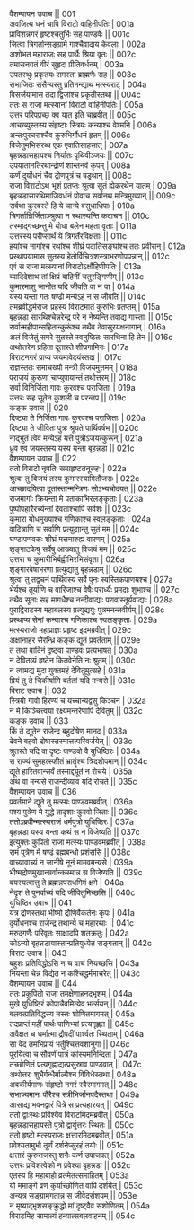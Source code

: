 वैशम्पायन उवाच ||	001    
अवजित्य धनं चापि विराटो वाहिनीपतिः |	001a   
प्राविशन्नगरं हृष्टश्चतुर्भिः सह पाण्डवैः ||	001c   
जित्वा त्रिगर्तान्सङ्ग्रामे गाश्चैवादाय केवलाः |	002a   
अशोभत महाराजः सह पार्थैः श्रिया वृतः ||	002c   
तमासनगतं वीरं सुहृदां प्रीतिवर्धनम् |	003a   
उपतस्थुः प्रकृतयः समस्ता ब्राह्मणैः सह ||	003c   
सभाजितः ससैन्यस्तु प्रतिनन्द्याथ मत्स्यराट् |	004a   
विसर्जयामास तदा द्विजांश्च प्रकृतीस्तथा ||	004c   
ततः स राजा मत्स्यानां विराटो वाहिनीपतिः |	005a   
उत्तरं परिपप्रच्छ क्व यात इति चाब्रवीत् ||	005c   
आचख्युस्तस्य संहृष्टाः स्त्रियः कन्याश्च वेश्मनि |	006a   
अन्तःपुरचराश्चैव कुरुभिर्गोधनं हृतम् ||	006c   
विजेतुमभिसंरब्ध एक एवातिसाहसात् |	007a   
बृहन्नडासहायश्च निर्यातः पृथिवीञ्जयः ||	007c   
उपयातानतिरथान्द्रोणं शान्तनवं कृपम् |	008a   
कर्णं दुर्योधनं चैव द्रोणपुत्रं च षड्रथान् ||	008c   
राजा विराटोऽथ भृशं प्रतप्तः श्रुत्वा सुतं ह्येकरथेन यातम् |	009a   
बृहन्नडासारथिमाजिवर्धनं प्रोवाच सर्वानथ मन्त्रिमुख्यान् ||	009c   
सर्वथा कुरवस्ते हि ये चान्ये वसुधाधिपाः |	010a   
त्रिगर्तान्निर्जिताञ्श्रुत्वा न स्थास्यन्ति कदाचन ||	010c   
तस्माद्गच्छन्तु मे योधा बलेन महता वृताः |	011a   
उत्तरस्य परीप्सार्थं ये त्रिगर्तैरविक्षताः ||	011c   
हयांश्च नागांश्च रथांश्च शीघ्रं पदातिसङ्घांश्च ततः प्रवीरान् |	012a   
प्रस्थापयामास सुतस्य हेतोर्विचित्रशस्त्राभरणोपपन्नान् ||	012c   
एवं स राजा मत्स्यानां विराटोऽक्षौहिणीपतिः |	013a   
व्यादिदेशाथ तां क्षिप्रं वाहिनीं चतुरङ्गिणीम् ||	013c   
कुमारमाशु जानीत यदि जीवति वा न वा |	014a   
यस्य यन्ता गतः षण्ढो मन्येऽहं न स जीवति ||	014c   
तमब्रवीद्धर्मराजः प्रहस्य विराटमार्तं कुरुभिः प्रतप्तम् |	015a   
बृहन्नडा सारथिश्चेन्नरेन्द्र परे न नेष्यन्ति तवाद्य गास्ताः ||	015c   
सर्वान्महीपान्सहितान्कुरूंश्च तथैव देवासुरयक्षनागान् |	016a   
अलं विजेतुं समरे सुतस्ते स्वनुष्ठितः सारथिना हि तेन ||	016c   
अथोत्तरेण प्रहिता दूतास्ते शीघ्रगामिनः |	017a   
विराटनगरं प्राप्य जयमावेदयंस्तदा ||	017c   
राज्ञस्ततः समाचख्यौ मन्त्री विजयमुत्तमम् |	018a   
पराजयं कुरूणां चाप्युपायान्तं तथोत्तरम् ||	018c   
सर्वा विनिर्जिता गावः कुरवश्च पराजिताः |	019a   
उत्तरः सह सूतेन कुशली च परन्तप ||	019c   
कङ्क उवाच ||	020    
दिष्ट्या ते निर्जिता गावः कुरवश्च पराजिताः |	020a   
दिष्ट्या ते जीवितः पुत्रः श्रूयते पार्थिवर्षभ ||	020c   
नाद्भुतं त्वेव मन्येऽहं यत्ते पुत्रोऽजयत्कुरून् |	021a   
ध्रुव एव जयस्तस्य यस्य यन्ता बृहन्नडा ||	021c   
वैशम्पायन उवाच ||	022    
ततो विराटो नृपतिः सम्प्रहृष्टतनूरुहः |	022a   
श्रुत्वा तु विजयं तस्य कुमारस्यामितौजसः |	022c   
आच्छादयित्वा दूतांस्तान्मन्त्रिणः सोऽभ्यचोदयत् ||	022e   
राजमार्गाः क्रियन्तां मे पताकाभिरलङ्कृताः |	023a   
पुष्पोपहारैरर्च्यन्तां देवताश्चापि सर्वशः ||	023c   
कुमारा योधमुख्याश्च गणिकाश्च स्वलङ्कृताः |	024a   
वादित्राणि च सर्वाणि प्रत्युद्यान्तु सुतं मम ||	024c   
घण्टापणवकः शीघ्रं मत्तमारुह्य वारणम् |	025a   
शृङ्गाटकेषु सर्वेषु आख्यातु विजयं मम ||	025c   
उत्तरा च कुमारीभिर्बह्वीभिरभिसंवृता |	026a   
शृङ्गारवेषाभरणा प्रत्युद्यातु बृहन्नडाम् ||	026c   
श्रुत्वा तु तद्वचनं पार्थिवस्य सर्वे पुनः स्वस्तिकपाणयश्च |	027a   
भेर्यश्च तूर्याणि च वारिजाश्च वेषैः परार्ध्यैः प्रमदाः शुभाश्च ||	027c   
तथैव सूताः सह मागधैश्च नन्दीवाद्याः पणवास्तूर्यवाद्याः |	028a   
पुराद्विराटस्य महाबलस्य प्रत्युद्ययुः पुत्रमनन्तवीर्यम् ||	028c   
प्रस्थाप्य सेनां कन्याश्च गणिकाश्च स्वलङ्कृताः |	029a   
मत्स्यराजो महाप्राज्ञः प्रहृष्ट इदमब्रवीत् |	029c   
अक्षानाहर सैरन्ध्रि कङ्क द्यूतं प्रवर्तताम् ||	029e   
तं तथा वादिनं दृष्ट्वा पाण्डवः प्रत्यभाषत |	030a   
न देवितव्यं हृष्टेन कितवेनेति नः श्रुतम् ||	030c   
न त्वामद्य मुदा युक्तमहं देवितुमुत्सहे |	031a   
प्रियं तु ते चिकीर्षामि वर्ततां यदि मन्यसे ||	031c   
विराट उवाच ||	032    
स्त्रियो गावो हिरण्यं च यच्चान्यद्वसु किञ्चन |	032a   
न मे किञ्चित्त्वया रक्ष्यमन्तरेणापि देवितुम् ||	032c   
कङ्क उवाच ||	033    
किं ते द्यूतेन राजेन्द्र बहुदोषेण मानद |	033a   
देवने बहवो दोषास्तस्मात्तत्परिवर्जयेत् ||	033c   
श्रुतस्ते यदि वा दृष्टः पाण्डवो वै युधिष्ठिरः |	034a   
स राज्यं सुमहत्स्फीतं भ्रातॄंश्च त्रिदशोपमान् ||	034c   
द्यूते हारितवान्सर्वं तस्माद्द्यूतं न रोचये |	035a   
अथ वा मन्यसे राजन्दीव्याव यदि रोचते ||	035c   
वैशम्पायन उवाच ||	036    
प्रवर्तमाने द्यूते तु मत्स्यः पाण्डवमब्रवीत् |	036a   
पश्य पुत्रेण मे युद्धे तादृशाः कुरवो जिताः ||	036c   
ततोऽब्रवीन्मत्स्यराजं धर्मपुत्रो युधिष्ठिरः |	037a   
बृहन्नडा यस्य यन्ता कथं स न विजेष्यति ||	037c   
इत्युक्तः कुपितो राजा मत्स्यः पाण्डवमब्रवीत् |	038a   
समं पुत्रेण मे षण्ढं ब्रह्मबन्धो प्रशंससि ||	038c   
वाच्यावाच्यं न जानीषे नूनं मामवमन्यसे |	039a   
भीष्मद्रोणमुखान्सर्वान्कस्मान्न स विजेष्यति ||	039c   
वयस्यत्वात्तु ते ब्रह्मन्नपराधमिमं क्षमे |	040a   
नेदृशं ते पुनर्वाच्यं यदि जीवितुमिच्छसि ||	040c   
युधिष्ठिर उवाच ||	041    
यत्र द्रोणस्तथा भीष्मो द्रौणिर्वैकर्तनः कृपः |	041a   
दुर्योधनश्च राजेन्द्र तथान्ये च महारथाः ||	041c   
मरुद्गणैः परिवृतः साक्षादपि शतक्रतुः |	042a   
कोऽन्यो बृहन्नडायास्तान्प्रतियुध्येत सङ्गतान् ||	042c   
विराट उवाच ||	043    
बहुशः प्रतिषिद्धोऽसि न च वाचं नियच्छसि |	043a   
नियन्ता चेन्न विद्येत न कश्चिद्धर्ममाचरेत् ||	043c   
वैशम्पायन उवाच ||	044    
ततः प्रकुपितो राजा तमक्षेणाहनद्भृशम् |	044a   
मुखे युधिष्ठिरं कोपान्नैवमित्येव भर्त्सयन् ||	044c   
बलवत्प्रतिविद्धस्य नस्तः शोणितमागमत् |	045a   
तदप्राप्तं महीं पार्थः पाणिभ्यां प्रत्यगृह्णत ||	045c   
अवैक्षत च धर्मात्मा द्रौपदीं पार्श्वतः स्थिताम् |	046a   
सा वेद तमभिप्रायं भर्तुश्चित्तवशानुगा ||	046c   
पूरयित्वा च सौवर्णं पात्रं कांस्यमनिन्दिता |	047a   
तच्छोणितं प्रत्यगृह्णाद्यत्प्रसुस्राव पाण्डवात् ||	047c   
अथोत्तरः शुभैर्गन्धैर्माल्यैश्च विविधैस्तथा |	048a   
अवकीर्यमाणः संहृष्टो नगरं स्वैरमागमत् ||	048c   
सभाज्यमानः पौरैश्च स्त्रीभिर्जानपदैस्तथा |	049a   
आसाद्य भवनद्वारं पित्रे स प्रत्यहारयत् ||	049c   
ततो द्वाःस्थः प्रविश्यैव विराटमिदमब्रवीत् |	050a   
बृहन्नडासहायस्ते पुत्रो द्वार्युत्तरः स्थितः ||	050c   
ततो हृष्टो मत्स्यराजः क्षत्तारमिदमब्रवीत् |	051a   
प्रवेश्यतामुभौ तूर्णं दर्शनेप्सुरहं तयोः ||	051c   
क्षत्तारं कुरुराजस्तु शनैः कर्ण उपाजपत् |	052a   
उत्तरः प्रविशत्वेको न प्रवेश्या बृहन्नडा ||	052c   
एतस्य हि महाबाहो व्रतमेतत्समाहितम् |	053a   
यो ममाङ्गे व्रणं कुर्याच्छोणितं वापि दर्शयेत् |	053c   
अन्यत्र सङ्ग्रामगतान्न स जीवेदसंशयम् ||	053e   
न मृष्याद्भृशसङ्क्रुद्धो मां दृष्ट्वैव सशोणितम् |	054a   
विराटमिह सामात्यं हन्यात्सबलवाहनम् ||	054c   
